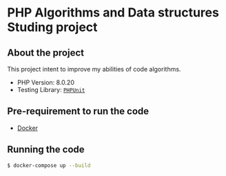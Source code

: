 # PHP Algorithms and Data structures Studing project

## About the project

This project intent to improve my abilities of code algorithms.

- PHP Version: 8.0.20
- Testing Library: [`PHPUnit`](https://phpunit.de/)

## Pre-requirement to run the code

- [Docker](https://www.docker.com/)

## Running the code

```bash
$ docker-compose up --build
```
